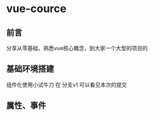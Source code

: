 # vue-cource

## 前言
分享从零基础，熟悉vue核心概念，到大家一个大型的项目的

## 基础环境搭建
组件化使用小试牛刀
在 分支v1 可以看见本次的提交

## 属性、事件




